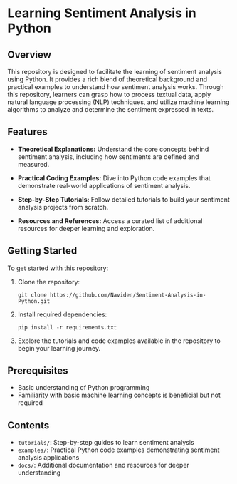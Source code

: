 # Learning Sentiment Analysis in Python

## Overview

This repository is designed to facilitate the learning of sentiment analysis using Python. It provides a rich blend of theoretical background and practical examples to understand how sentiment analysis works. Through this repository, learners can grasp how to process textual data, apply natural language processing (NLP) techniques, and utilize machine learning algorithms to analyze and determine the sentiment expressed in texts.

## Features

- **Theoretical Explanations:** Understand the core concepts behind sentiment analysis, including how sentiments are defined and measured.

- **Practical Coding Examples:** Dive into Python code examples that demonstrate real-world applications of sentiment analysis.

- **Step-by-Step Tutorials:** Follow detailed tutorials to build your sentiment analysis projects from scratch.

- **Resources and References:** Access a curated list of additional resources for deeper learning and exploration.

## Getting Started

To get started with this repository:

1. Clone the repository:
   ```
   git clone https://github.com/Naviden/Sentiment-Analysis-in-Python.git
   ```
2. Install required dependencies:
   ```
   pip install -r requirements.txt
   ```
3. Explore the tutorials and code examples available in the repository to begin your learning journey.

## Prerequisites

- Basic understanding of Python programming
- Familiarity with basic machine learning concepts is beneficial but not required

## Contents

- `tutorials/`: Step-by-step guides to learn sentiment analysis
- `examples/`: Practical Python code examples demonstrating sentiment analysis applications
- `docs/`: Additional documentation and resources for deeper understanding